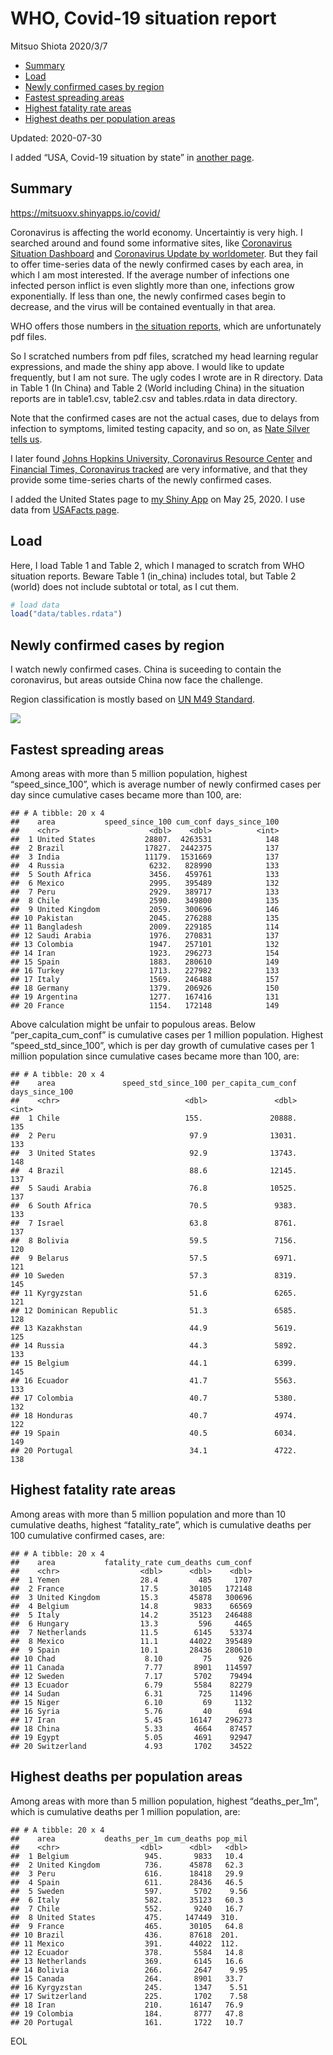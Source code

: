 WHO, Covid-19 situation report
================
Mitsuo Shiota
2020/3/7

  - [Summary](#summary)
  - [Load](#load)
  - [Newly confirmed cases by region](#newly-confirmed-cases-by-region)
  - [Fastest spreading areas](#fastest-spreading-areas)
  - [Highest fatality rate areas](#highest-fatality-rate-areas)
  - [Highest deaths per population
    areas](#highest-deaths-per-population-areas)

Updated: 2020-07-30

I added “USA, Covid-19 situation by state” in [another page](USA.md).

## Summary

<https://mitsuoxv.shinyapps.io/covid/>

Coronavirus is affecting the world economy. Uncertaintiy is very high. I
searched around and found some informative sites, like [Coronavirus
Situation
Dashboard](https://who.maps.arcgis.com/apps/opsdashboard/index.html#/c88e37cfc43b4ed3baf977d77e4a0667)
and [Coronavirus Update by
worldometer](https://www.worldometers.info/coronavirus/). But they fail
to offer time-series data of the newly confirmed cases by each area, in
which I am most interested. If the average number of infections one
infected person inflict is even slightly more than one, infections grow
exponentially. If less than one, the newly confirmed cases begin to
decrease, and the virus will be contained eventually in that area.

WHO offers those numbers in [the situation
reports](https://www.who.int/emergencies/diseases/novel-coronavirus-2019/situation-reports/),
which are unfortunately pdf files.

So I scratched numbers from pdf files, scratched my head learning
regular expressions, and made the shiny app above. I would like to
update frequently, but I am not sure. The ugly codes I wrote are in R
directory. Data in Table 1 (In China) and Table 2 (World including
China) in the situation reports are in table1.csv, table2.csv and
tables.rdata in data directory.

Note that the confirmed cases are not the actual cases, due to delays
from infection to symptoms, limited testing capacity, and so on, as
[Nate Silver tells
us](https://fivethirtyeight.com/features/coronavirus-case-counts-are-meaningless/).

I later found [Johns Hopkins University, Coronavirus Resource
Center](https://coronavirus.jhu.edu/) and [Financial Times, Coronavirus
tracked](https://www.ft.com/content/a26fbf7e-48f8-11ea-aeb3-955839e06441)
are very informative, and that they provide some time-series charts of
the newly confirmed cases.

I added the United States page to [my Shiny
App](https://mitsuoxv.shinyapps.io/covid/) on May 25, 2020. I use data
from [USAFacts
page](https://usafacts.org/visualizations/coronavirus-covid-19-spread-map/).

## Load

Here, I load Table 1 and Table 2, which I managed to scratch from WHO
situation reports. Beware Table 1 (in\_china) includes total, but Table
2 (world) does not include subtotal or total, as I cut them.

``` r
# load data
load("data/tables.rdata")
```

## Newly confirmed cases by region

I watch newly confirmed cases. China is suceeding to contain the
coronavirus, but areas outside China now face the challenge.

Region classification is mostly based on [UN M49
Standard](https://unstats.un.org/unsd/methodology/m49/).

![](README_files/figure-gfm/chart-1.png)<!-- -->

## Fastest spreading areas

Among areas with more than 5 million population, highest
“speed\_since\_100”, which is average number of newly confirmed cases
per day since cumulative cases became more than 100, are:

    ## # A tibble: 20 x 4
    ##    area           speed_since_100 cum_conf days_since_100
    ##    <chr>                    <dbl>    <dbl>          <int>
    ##  1 United States           28807.  4263531            148
    ##  2 Brazil                  17827.  2442375            137
    ##  3 India                   11179.  1531669            137
    ##  4 Russia                   6232.   828990            133
    ##  5 South Africa             3456.   459761            133
    ##  6 Mexico                   2995.   395489            132
    ##  7 Peru                     2929.   389717            133
    ##  8 Chile                    2590.   349800            135
    ##  9 United Kingdom           2059.   300696            146
    ## 10 Pakistan                 2045.   276288            135
    ## 11 Bangladesh               2009.   229185            114
    ## 12 Saudi Arabia             1976.   270831            137
    ## 13 Colombia                 1947.   257101            132
    ## 14 Iran                     1923.   296273            154
    ## 15 Spain                    1883.   280610            149
    ## 16 Turkey                   1713.   227982            133
    ## 17 Italy                    1569.   246488            157
    ## 18 Germany                  1379.   206926            150
    ## 19 Argentina                1277.   167416            131
    ## 20 France                   1154.   172148            149

Above calculation might be unfair to populous areas. Below
“per\_capita\_cum\_conf” is cumulative cases per 1 million population.
Highest “speed\_std\_since\_100”, which is per day growth of cumulative
cases per 1 million population since cumulative cases became more than
100, are:

    ## # A tibble: 20 x 4
    ##    area               speed_std_since_100 per_capita_cum_conf days_since_100
    ##    <chr>                            <dbl>               <dbl>          <int>
    ##  1 Chile                            155.               20888.            135
    ##  2 Peru                              97.9              13031.            133
    ##  3 United States                     92.9              13743.            148
    ##  4 Brazil                            88.6              12145.            137
    ##  5 Saudi Arabia                      76.8              10525.            137
    ##  6 South Africa                      70.5               9383.            133
    ##  7 Israel                            63.8               8761.            137
    ##  8 Bolivia                           59.5               7156.            120
    ##  9 Belarus                           57.5               6971.            121
    ## 10 Sweden                            57.3               8319.            145
    ## 11 Kyrgyzstan                        51.6               6265.            121
    ## 12 Dominican Republic                51.3               6585.            128
    ## 13 Kazakhstan                        44.9               5619.            125
    ## 14 Russia                            44.3               5892.            133
    ## 15 Belgium                           44.1               6399.            145
    ## 16 Ecuador                           41.7               5563.            133
    ## 17 Colombia                          40.7               5380.            132
    ## 18 Honduras                          40.7               4974.            122
    ## 19 Spain                             40.5               6034.            149
    ## 20 Portugal                          34.1               4722.            138

## Highest fatality rate areas

Among areas with more than 5 million population and more than 10
cumulative deaths, highest “fatality\_rate”, which is cumulative deaths
per 100 cumulative confirmed cases, are:

    ## # A tibble: 20 x 4
    ##    area           fatality_rate cum_deaths cum_conf
    ##    <chr>                  <dbl>      <dbl>    <dbl>
    ##  1 Yemen                  28.4         485     1707
    ##  2 France                 17.5       30105   172148
    ##  3 United Kingdom         15.3       45878   300696
    ##  4 Belgium                14.8        9833    66569
    ##  5 Italy                  14.2       35123   246488
    ##  6 Hungary                13.3         596     4465
    ##  7 Netherlands            11.5        6145    53374
    ##  8 Mexico                 11.1       44022   395489
    ##  9 Spain                  10.1       28436   280610
    ## 10 Chad                    8.10         75      926
    ## 11 Canada                  7.77       8901   114597
    ## 12 Sweden                  7.17       5702    79494
    ## 13 Ecuador                 6.79       5584    82279
    ## 14 Sudan                   6.31        725    11496
    ## 15 Niger                   6.10         69     1132
    ## 16 Syria                   5.76         40      694
    ## 17 Iran                    5.45      16147   296273
    ## 18 China                   5.33       4664    87457
    ## 19 Egypt                   5.05       4691    92947
    ## 20 Switzerland             4.93       1702    34522

## Highest deaths per population areas

Among areas with more than 5 million population, highest
“deaths\_per\_1m”, which is cumulative deaths per 1 million
population, are:

    ## # A tibble: 20 x 4
    ##    area           deaths_per_1m cum_deaths pop_mil
    ##    <chr>                  <dbl>      <dbl>   <dbl>
    ##  1 Belgium                 945.       9833   10.4 
    ##  2 United Kingdom          736.      45878   62.3 
    ##  3 Peru                    616.      18418   29.9 
    ##  4 Spain                   611.      28436   46.5 
    ##  5 Sweden                  597.       5702    9.56
    ##  6 Italy                   582.      35123   60.3 
    ##  7 Chile                   552.       9240   16.7 
    ##  8 United States           475.     147449  310.  
    ##  9 France                  465.      30105   64.8 
    ## 10 Brazil                  436.      87618  201.  
    ## 11 Mexico                  391.      44022  112.  
    ## 12 Ecuador                 378.       5584   14.8 
    ## 13 Netherlands             369.       6145   16.6 
    ## 14 Bolivia                 266.       2647    9.95
    ## 15 Canada                  264.       8901   33.7 
    ## 16 Kyrgyzstan              245.       1347    5.51
    ## 17 Switzerland             225.       1702    7.58
    ## 18 Iran                    210.      16147   76.9 
    ## 19 Colombia                184.       8777   47.8 
    ## 20 Portugal                161.       1722   10.7

EOL
